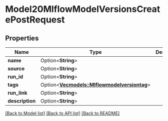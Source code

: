 # Model20MlflowModelVersionsCreatePostRequest

## Properties

Name | Type | Description | Notes
------------ | ------------- | ------------- | -------------
**name** | Option<**String**> |  | [optional]
**source** | Option<**String**> |  | [optional]
**run_id** | Option<**String**> |  | [optional]
**tags** | Option<[**Vec<models::Mlflowmodelversiontag>**](mlflowmodelversiontag.md)> |  | [optional]
**run_link** | Option<**String**> |  | [optional]
**description** | Option<**String**> |  | [optional]

[[Back to Model list]](../README.md#documentation-for-models) [[Back to API list]](../README.md#documentation-for-api-endpoints) [[Back to README]](../README.md)


